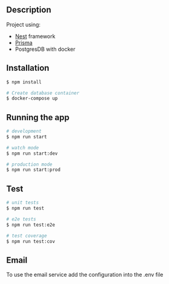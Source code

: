 ## Description

Project using:

- [Nest](https://github.com/nestjs/nest) framework
- [Prisma](https://www.prisma.io/)
- PostgresDB with docker

## Installation

```bash
$ npm install

# Create database container
$ docker-compose up
```

## Running the app

```bash
# development
$ npm run start

# watch mode
$ npm run start:dev

# production mode
$ npm run start:prod
```

## Test

```bash
# unit tests
$ npm run test

# e2e tests
$ npm run test:e2e

# test coverage
$ npm run test:cov
```

## Email

To use the email service add the configuration into the .env file
